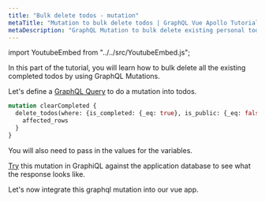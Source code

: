 ```yaml
---
title: "Bulk delete todos - mutation"
metaTitle: "Mutation to bulk delete todos | GraphQL Vue Apollo Tutorial"
metaDescription: "GraphQL Mutation to bulk delete existing personal todos. Try the mutation in GraphiQL, passing the Authorization token to perform bulk operations"
---
```


import YoutubeEmbed from "../../src/YoutubeEmbed.js";

<YoutubeEmbed link="https://www.youtube.com/embed/WapegQHjlL8" />

In this part of the tutorial, you will learn how to bulk delete all the existing completed todos by using GraphQL Mutations.

Let's define a [GraphQL Query](https://hasura.io/learn/graphql/intro-graphql/graphql-queries/) to do a mutation into todos.

```graphql
mutation clearCompleted {
  delete_todos(where: {is_completed: {_eq: true}, is_public: {_eq: false}}) {
    affected_rows
  }
}
```

You will also need to pass in the values for the variables.

[Try](https://hasura.io/learn/graphql/graphiql) this mutation in GraphiQL against the application database to see what the response looks like.

Let's now integrate this graphql mutation into our vue app.